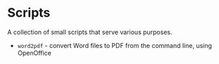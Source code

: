 Scripts
=======

A collection of small scripts that serve various purposes.

* `word2pdf` - convert Word files to PDF from the command line, using
  OpenOffice


